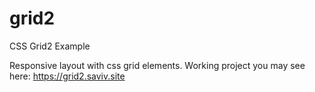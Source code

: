 # grid2
CSS Grid2 Example

Responsive layout with css grid elements. Working project you may see here: https://grid2.saviv.site
